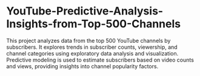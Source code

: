 # YouTube-Predictive-Analysis-Insights-from-Top-500-Channels
This project analyzes data from the top 500 YouTube channels by subscribers. It explores trends in subscriber counts, viewership, and channel categories using exploratory data analysis and visualization. Predictive modeling is used to estimate subscribers based on video counts and views, providing insights into channel popularity factors.

